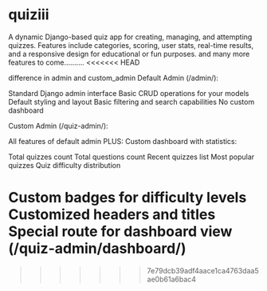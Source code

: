 # quiziii
A dynamic Django-based quiz app for creating, managing, and attempting quizzes. Features include categories, scoring, user stats, real-time results, and a responsive design for educational or fun purposes. and many more features to come..........
<<<<<<< HEAD


difference in admin and custom_admin
Default Admin (/admin/):

Standard Django admin interface
Basic CRUD operations for your models
Default styling and layout
Basic filtering and search capabilities
No custom dashboard

Custom Admin (/quiz-admin/):

All features of default admin PLUS:
Custom dashboard with statistics:

Total quizzes count
Total questions count
Recent quizzes list
Most popular quizzes
Quiz difficulty distribution


Custom badges for difficulty levels
Customized headers and titles
Special route for dashboard view (/quiz-admin/dashboard/)
=======
>>>>>>> 7e79dcb39adf4aace1ca4763daa5ae0b61a6bac4
